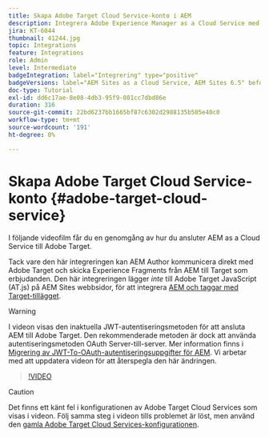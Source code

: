 ```yaml
---
title: Skapa Adobe Target Cloud Service-konto i AEM
description: Integrera Adobe Experience Manager as a Cloud Service med Adobe Target med Cloud Service och Adobe IMS-autentisering.
jira: KT-6044
thumbnail: 41244.jpg
topic: Integrations
feature: Integrations
role: Admin
level: Intermediate
badgeIntegration: label="Integrering" type="positive"
badgeVersions: label="AEM Sites as a Cloud Service, AEM Sites 6.5" before-title="false"
doc-type: Tutorial
exl-id: dd6c17ae-8e08-4db3-95f9-081cc7dbd86e
duration: 316
source-git-commit: 22bd6237bb1665bf87c6302d2988135b505e40c0
workflow-type: tm+mt
source-wordcount: '191'
ht-degree: 0%

---
```


# Skapa Adobe Target Cloud Service-konto {#adobe-target-cloud-service}

I följande videofilm får du en genomgång av hur du ansluter AEM as a Cloud Service till Adobe Target.

Tack vare den här integreringen kan AEM Author kommunicera direkt med Adobe Target och skicka Experience Fragments från AEM till Target som erbjudanden.  Den här integreringen lägger *inte* till Adobe Target JavaScript (AT.js) på AEM Sites webbsidor, för att integrera [AEM och taggar med Target-tillägget](../experience-platform/data-collection/tags/connect-aem-tag-property-using-ims.md).

>[!WARNING]
>
>I videon visas den inaktuella JWT-autentiseringsmetoden för att ansluta AEM till Adobe Target. Den rekommenderade metoden är dock att använda autentiseringsmetoden OAuth Server-till-server. Mer information finns i [Migrering av JWT-To-OAuth-autentiseringsuppgifter för AEM](https://experienceleague.adobe.com/en/docs/experience-manager-learn/foundation/authentication/jwt-to-oauth-migration.html). Vi arbetar med att uppdatera videon för att återspegla den här ändringen.


>[!VIDEO](https://video.tv.adobe.com/v/41244?quality=12&learn=on)

>[!CAUTION]
>
>Det finns ett känt fel i konfigurationen av Adobe Target Cloud Services som visas i videon. Följ samma steg i videon tills problemet är löst, men använd den [gamla Adobe Target Cloud Services-konfigurationen](https://experienceleague.adobe.com/docs/experience-manager-learn/aem-target-tutorial/aem-target-implementation/using-aem-cloud-services.html?lang=sv-SE).
